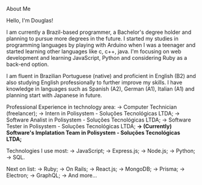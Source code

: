 About Me

Hello, I'm Douglas!

I am currently a Brazil-based programmer, a Bachelor's degree holder and planning to pursue more degrees in the future. I started my studies in programming languages by playing with Arduino when I was a teenager and started learning other languages like c, c++, java. I'm focusing on web development and learning JavaScript, Python and considering Ruby as a back-end option.

I am fluent in Brazilian Portuguese (native) and proficient in English (B2) and also studying English professionally to further improve my skills.
I have knowledge in languages such as Spanish (A2), German (A1), Italian (A1) and planning start with Japanese in future.

Professional Experience in technology area: 
-> Computer Technician (freelancer);
-> Intern in Polisystem - Soluções Tecnológicas LTDA;
-> Software Analist in Polisystem - Soluções Tecnológicas LTDA;
-> Software Tester in Polisystem - Soluções Tecnológicas LTDA;
**-> (Currently) Software's Implatation Team in Polisystem - Soluções Tecnológicas LTDA;**


Technologies I use most:
-> JavaScript;
-> Express.js;
-> Node.js;
-> Python;
-> SQL.

Next on list:
-> Ruby;
-> On Rails;
-> React.js;
-> MongoDB;
-> Prisma;
-> Electron;
-> GraphQL;
-> And more...
